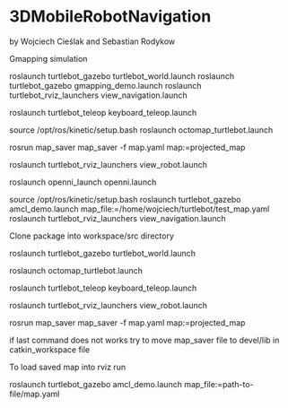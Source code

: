 # 3DMobileRobotNavigation
 by Wojciech Cieślak and Sebastian Rodykow

Gmapping simulation

roslaunch turtlebot_gazebo turtlebot_world.launch
roslaunch turtlebot_gazebo gmapping_demo.launch
roslaunch turtlebot_rviz_launchers view_navigation.launch

roslaunch turtlebot_teleop keyboard_teleop.launch

source /opt/ros/kinetic/setup.bash
roslaunch octomap_turtlebot.launch

rosrun map_saver map_saver -f map.yaml map:=projected_map

roslaunch turtlebot_rviz_launchers view_robot.launch

roslaunch openni_launch openni.launch

 source /opt/ros/kinetic/setup.bash
roslaunch turtlebot_gazebo amcl_demo.launch map_file:=/home/wojciech/turtlebot/test_map.yaml
roslaunch turtlebot_rviz_launchers view_navigation.launch



Clone package into workspace/src directory

roslaunch turtlebot_gazebo turtlebot_world.launch

roslaunch octomap_turtlebot.launch

roslaunch turtlebot_teleop keyboard_teleop.launch

roslaunch turtlebot_rviz_launchers view_robot.launch

rosrun map_saver map_saver -f map.yaml map:=projected_map

if last command does not works try to move map_saver file to devel/lib in catkin_workspace file

To load saved map into rviz run 

roslaunch turtlebot_gazebo amcl_demo.launch map_file:=path-to-file/map.yaml
